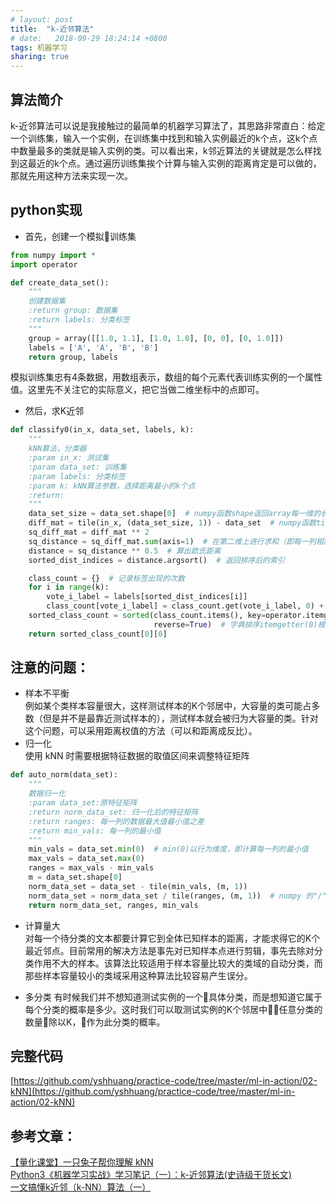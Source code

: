 ```yaml
---
# layout: post
title:  "k-近邻算法"
# date:   2018-09-29 18:24:14 +0800
tags: 机器学习
sharing: true
---
```

## 算法简介
k-近邻算法可以说是我接触过的最简单的机器学习算法了，其思路非常直白：给定一个训练集，输入一个实例，在训练集中找到和输入实例最近的k个点，这k个点中数量最多的类就是输入实例的类。可以看出来，k邻近算法的关键就是怎么样找到这最近的k个点。通过遍历训练集挨个计算与输入实例的距离肯定是可以做的，那就先用这种方法来实现一次。

## python实现

* 首先，创建一个模拟训练集

``` python
from numpy import *
import operator

def create_data_set():
    """
    创建数据集
    :return group: 数据集
    :return labels: 分类标签
    """
    group = array([[1.0, 1.1], [1.0, 1.0], [0, 0], [0, 1.0]])
    labels = ['A', 'A', 'B', 'B']
    return group, labels
```

模拟训练集忠有4条数据，用数组表示，数组的每个元素代表训练实例的一个属性值。这里先不关注它的实际意义，把它当做二维坐标中的点即可。

* 然后，求K近邻

```python
def classify0(in_x, data_set, labels, k):
    """
    kNN算法，分类器
    :param in_x: 测试集
    :param data_set: 训练集
    :param labels: 分类标签
    :param k: kNN算法参数，选择距离最小的k个点
    :return:
    """
    data_set_size = data_set.shape[0]  # numpy函数shape返回array每一维的长度,shape[0]即第一维的长度
    diff_mat = tile(in_x, (data_set_size, 1)) - data_set  # numpy函数tile将数组in_x在行方向上重复data_set_size次，列方向上一次
    sq_diff_mat = diff_mat ** 2
    sq_distance = sq_diff_mat.sum(axis=1)  # 在第二维上进行求和（即每一列相加,axis只能是0或1
    distance = sq_distance ** 0.5  # 算出欧氏距离
    sorted_dist_indices = distance.argsort()  # 返回排序后的索引

    class_count = {}  # 记录标签出现的次数
    for i in range(k):
        vote_i_label = labels[sorted_dist_indices[i]]
        class_count[vote_i_label] = class_count.get(vote_i_label, 0) + 1
    sorted_class_count = sorted(class_count.items(), key=operator.itemgetter(1),
                                reverse=True)  # 字典排序itemgetter(0)根据key排序，itemgetter(1)根据value排序
    return sorted_class_count[0][0]
```

## 注意的问题：  

* 样本不平衡  
例如某个类样本容量很大，这样测试样本的K个邻居中，大容量的类可能占多数（但是并不是最靠近测试样本的），测试样本就会被归为大容量的类。针对这个问题，可以采用距离权值的方法（可以和距离成反比）。
* 归一化  
使用 kNN 时需要根据特征数据的取值区间来调整特征矩阵
```python
def auto_norm(data_set):
    """
    数据归一化
    :param data_set:原特征矩阵
    :return norm_data_set: 归一化后的特征矩阵
    :return ranges: 每一列的数据最大值最小值之差
    :return min_vals: 每一列的最小值
    """
    min_vals = data_set.min(0)  # min(0)以行为维度，即计算每一列的最小值
    max_vals = data_set.max(0)
    ranges = max_vals - min_vals
    m = data_set.shape[0]
    norm_data_set = data_set - tile(min_vals, (m, 1))
    norm_data_set = norm_data_set / tile(ranges, (m, 1))  # numpy 的"/"表示矩阵的每一个元素相除，矩阵的除法用linalg.solve(matA,matB)
    return norm_data_set, ranges, min_vals
```

* 计算量大  
对每一个待分类的文本都要计算它到全体已知样本的距离，才能求得它的K个最近邻点。目前常用的解决方法是事先对已知样本点进行剪辑，事先去除对分类作用不大的样本。该算法比较适用于样本容量比较大的类域的自动分类，而那些样本容量较小的类域采用这种算法比较容易产生误分。

* 多分类
有时候我们并不想知道测试实例的一个具体分类，而是想知道它属于每个分类的概率是多少。这时我们可以取测试实例的K个邻居中任意分类的数量除以K，作为此分类的概率。

## 完整代码
[https://github.com/yshhuang/practice-code/tree/master/ml-in-action/02-kNN](https://github.com/yshhuang/practice-code/tree/master/ml-in-action/02-kNN)

## 参考文章：  
[【量化课堂】一只兔子帮你理解 kNN](https://www.joinquant.com/post/2227)  
[Python3《机器学习实战》学习笔记（一）：k-近邻算法(史诗级干货长文)](https://blog.csdn.net/c406495762/article/details/75172850)  
[一文搞懂k近邻（k-NN）算法（一）](https://zhuanlan.zhihu.com/p/25994179)